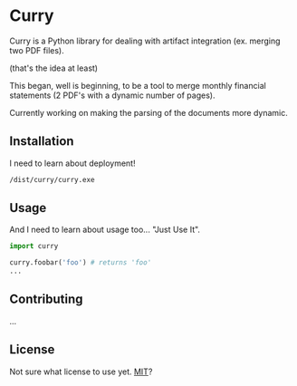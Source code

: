 # Curry
Curry is a Python library for dealing with artifact integration (ex. merging two PDF files).

(that's the idea at least)

This began, well is beginning, to be a tool to merge monthly financial statements (2 PDF's with a dynamic number of pages).

Currently working on making the parsing of the documents more dynamic.

## Installation
I need to learn about deployment!

```bash
/dist/curry/curry.exe
```

## Usage
And I need to learn about usage too... "Just Use It".
```python
import curry

curry.foobar('foo') # returns 'foo'
...
```

## Contributing
...

## License
Not sure what license to use yet.
[MIT](https://choosealicense.com/licenses/mit/)?